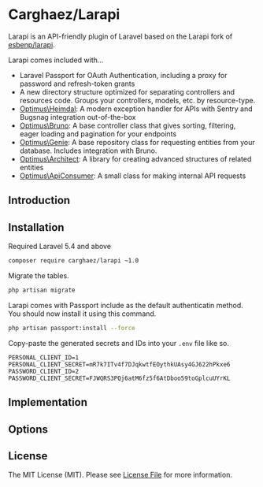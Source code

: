 # Carghaez/Larapi
Larapi is an API-friendly plugin of Laravel based on the Larapi fork of [esbenp/larapi](https://github.com/esbenp/larapi).

Larapi comes included with...
* Laravel Passport for OAuth Authentication, including a proxy for password and refresh-token grants
* A new directory structure optimized for separating controllers and resources code. Groups your controllers, models, etc. by resource-type.
* [Optimus\Heimdal](https://github.com/esbenp/heimdal): A modern exception handler for APIs with Sentry and Bugsnag integration out-of-the-box
* [Optimus\Bruno](https://github.com/esbenp/bruno): A base controller class that gives sorting, filtering, eager loading and pagination for your endpoints
* [Optimus\Genie](https://github.com/esbenp/genie): A base repository class for requesting entities from your database. Includes integration with Bruno.
* [Optimus\Architect](https://github.com/esbenp/architect): A library for creating advanced structures of related entities
* [Optimus\ApiConsumer](https://github.com/esbenp/laravel-api-consumer): A small class for making internal API requests

## Introduction

## Installation
Required Laravel 5.4 and above

```bash
composer require carghaez/larapi ~1.0
```

Migrate the tables.

```bash
php artisan migrate
```

Larapi comes with Passport include as the default authenticatin method. You should now install it using this command.

```bash
php artisan passport:install --force
```

Copy-paste the generated secrets and IDs into your `.env` file like so.

```
PERSONAL_CLIENT_ID=1
PERSONAL_CLIENT_SECRET=mR7k7ITv4f7DJqkwtfEOythkUAsy4GJ622hPkxe6
PASSWORD_CLIENT_ID=2
PASSWORD_CLIENT_SECRET=FJWQRS3PQj6atM6fz5f6AtDboo59toGplcuUYrKL
```

## Implementation

## Options

## License

The MIT License (MIT). Please see [License File](https://github.com/carghaez/larapi/blob/master/LICENSE) for more information.
